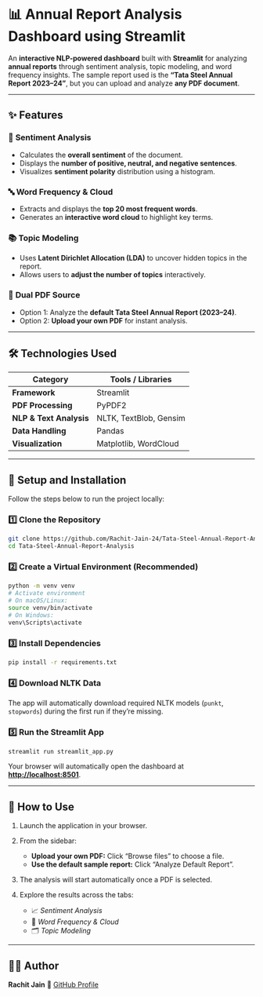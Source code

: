 # 📊 Annual Report Analysis Dashboard using Streamlit

An **interactive NLP-powered dashboard** built with **Streamlit** for analyzing **annual reports** through sentiment analysis, topic modeling, and word frequency insights.
The sample report used is the **“Tata Steel Annual Report 2023–24”**, but you can upload and analyze **any PDF document**.

---

## ✨ Features

### 🧠 **Sentiment Analysis**

* Calculates the **overall sentiment** of the document.
* Displays the **number of positive, neutral, and negative sentences**.
* Visualizes **sentiment polarity** distribution using a histogram.

### 🔤 **Word Frequency & Cloud**

* Extracts and displays the **top 20 most frequent words**.
* Generates an **interactive word cloud** to highlight key terms.

### 📚 **Topic Modeling**

* Uses **Latent Dirichlet Allocation (LDA)** to uncover hidden topics in the report.
* Allows users to **adjust the number of topics** interactively.

### 📂 **Dual PDF Source**

* Option 1: Analyze the **default Tata Steel Annual Report (2023–24)**.
* Option 2: **Upload your own PDF** for instant analysis.

---

## 🛠️ Technologies Used

| Category                | Tools / Libraries      |
| ----------------------- | ---------------------- |
| **Framework**           | Streamlit              |
| **PDF Processing**      | PyPDF2                 |
| **NLP & Text Analysis** | NLTK, TextBlob, Gensim |
| **Data Handling**       | Pandas                 |
| **Visualization**       | Matplotlib, WordCloud  |

---

## 🚀 Setup and Installation

Follow the steps below to run the project locally:

### 1️⃣ Clone the Repository

```bash
git clone https://github.com/Rachit-Jain-24/Tata-Steel-Annual-Report-Analysis.git
cd Tata-Steel-Annual-Report-Analysis
```

### 2️⃣ Create a Virtual Environment (Recommended)

```bash
python -m venv venv
# Activate environment
# On macOS/Linux:
source venv/bin/activate
# On Windows:
venv\Scripts\activate
```

### 3️⃣ Install Dependencies

```bash
pip install -r requirements.txt
```

### 4️⃣ Download NLTK Data

The app will automatically download required NLTK models (`punkt`, `stopwords`) during the first run if they’re missing.

### 5️⃣ Run the Streamlit App

```bash
streamlit run streamlit_app.py
```

Your browser will automatically open the dashboard at **[http://localhost:8501](http://localhost:8501)**.

---

## 📖 How to Use

1. Launch the application in your browser.
2. From the sidebar:

   * **Upload your own PDF:** Click “Browse files” to choose a file.
   * **Use the default sample report:** Click “Analyze Default Report”.
3. The analysis will start automatically once a PDF is selected.
4. Explore the results across the tabs:

   * 📈 *Sentiment Analysis*
   * 🧾 *Word Frequency & Cloud*
   * 🗂️ *Topic Modeling*
---

## 👨‍💻 Author

**Rachit Jain**
🔗 [GitHub Profile](https://github.com/Rachit-Jain-24)
